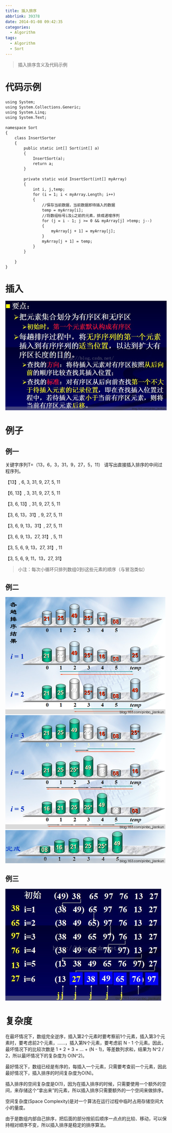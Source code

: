 ```yaml
---
title: 插入排序
abbrlink: 39378
date: 2014-01-08 09:42:35
categories:
  - Algorithm
tags:
  - Algorithm
  - Sort
---
```


> 插入排序含义及代码示例

<!-- more -->

# 代码示例

```
using System;
using System.Collections.Generic;
using System.Linq;
using System.Text;

namespace Sort
{
    class InsertSorter
    {
        public static int[] Sort(int[] a)
        {
            InsertSort(a);
            return a;
        }

        private static void InsertSort(int[] myArray)
        {
            int i, j,temp;            
            for (i = 1; i < myArray.Length; i++)
            {
            	//保存当前数据，当前数据即待插入的数据 
                temp = myArray[i];       
                //将数组标号i及i之前的元素，排成递增序列
                for (j = i - 1; j >= 0 && myArray[j] >temp; j--)
                {
                    myArray[j + 1] = myArray[j];               
                }
                myArray[j + 1] = temp;
            }
	 	}

    }
}
```

# 插入
![](/images/insert-sort/1.jpg)

# 例子
## 例一

关键字序列T=（13，6，3，31，9，27，5，11） 请写出直接插入排序的中间过程序列。

【13】, 6, 3, 31, 9, 27, 5, 11

【6, 13】, 3, 31, 9, 27, 5, 11

【3, 6, 13】, 31, 9, 27, 5, 11

【3, 6, 13，31】, 9, 27, 5, 11

【3, 6, 9, 13，31】, 27, 5, 11

【3, 6, 9, 13，27, 31】, 5, 11

【3, 5, 6, 9, 13，27, 31】, 11

【3, 5, 6, 9, 11，13，27, 31】

> 小注：每次小循环只排列数组0到i这些元素的顺序（与冒泡类似）

## 例二
![](/images/insert-sort/2.png)
![](/images/insert-sort/3.png)
![](/images/insert-sort/4.png)

## 例三
![](/images/insert-sort/5.jpg)

# 复杂度
在最坏情况下，数组完全逆序，插入第2个元素时要考察前1个元素，插入第3个元素时，要考虑前2个元素，……，插入第N个元素，要考虑前 N - 1 个元素。因此，最坏情况下的比较次数是 1 + 2 + 3 + ... + (N - 1)，等差数列求和，结果为 N^2 / 2，所以最坏情况下的复杂度为 O(N^2)。

最好情况下，数组已经是有序的，每插入一个元素，只需要考查前一个元素，因此最好情况下，插入排序的时间复杂度为O(N)。

插入排序的空间复杂度是O(1)，因为在插入排序的时候，只需要使用一个额外的空间，来存储这个“拿出来”的元素，所以插入排序只需要额外的一个空间来做排序。

空间复杂度(Space Complexity)是对一个算法在运行过程中临时占用存储空间大小的量度。

由于是数组内部自己排序，把后面的部分按前后顺序一点点的比较、移动，可以保持相对顺序不变，所以插入排序是稳定的排序算法。

